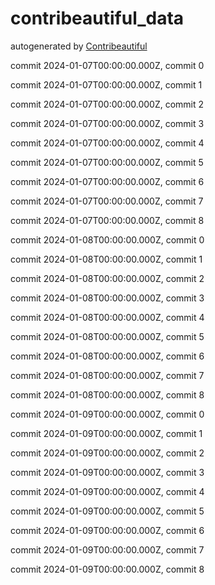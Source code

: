 # contribeautiful_data
autogenerated by [Contribeautiful](https://sethpainter.com/contribeautiful)


commit 2024-01-07T00:00:00.000Z, commit 0

commit 2024-01-07T00:00:00.000Z, commit 1

commit 2024-01-07T00:00:00.000Z, commit 2

commit 2024-01-07T00:00:00.000Z, commit 3

commit 2024-01-07T00:00:00.000Z, commit 4

commit 2024-01-07T00:00:00.000Z, commit 5

commit 2024-01-07T00:00:00.000Z, commit 6

commit 2024-01-07T00:00:00.000Z, commit 7

commit 2024-01-07T00:00:00.000Z, commit 8

commit 2024-01-08T00:00:00.000Z, commit 0

commit 2024-01-08T00:00:00.000Z, commit 1

commit 2024-01-08T00:00:00.000Z, commit 2

commit 2024-01-08T00:00:00.000Z, commit 3

commit 2024-01-08T00:00:00.000Z, commit 4

commit 2024-01-08T00:00:00.000Z, commit 5

commit 2024-01-08T00:00:00.000Z, commit 6

commit 2024-01-08T00:00:00.000Z, commit 7

commit 2024-01-08T00:00:00.000Z, commit 8

commit 2024-01-09T00:00:00.000Z, commit 0

commit 2024-01-09T00:00:00.000Z, commit 1

commit 2024-01-09T00:00:00.000Z, commit 2

commit 2024-01-09T00:00:00.000Z, commit 3

commit 2024-01-09T00:00:00.000Z, commit 4

commit 2024-01-09T00:00:00.000Z, commit 5

commit 2024-01-09T00:00:00.000Z, commit 6

commit 2024-01-09T00:00:00.000Z, commit 7

commit 2024-01-09T00:00:00.000Z, commit 8